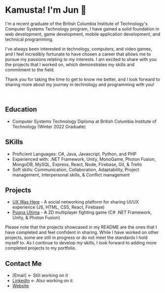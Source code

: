 # Kamusta! I'm Jun 👋

I'm a recent graduate of the British Columbia Institute of Technology's Computer Systems Technology program, I have gained a solid foundation in web development, game development, mobile application development, and technical programming.

I've always been interested in technology, computers, and video games, and I feel incredibly fortunate to have chosen a career that allows me to pursue my passions relating to my interests. I am excited to share with you the projects that I worked on, which demonstrates my skills and commitment to the field.

Thank you for taking the time to get to know me better, and I look forward to sharing more about my journey in technology and programming with you!

<br />

## Education
- Computer Systems Technology Diploma at British Columbia Institute of Technology (Winter 2022 Graduate)

## SKills
- Proficient Languages: C#, Java, Javascript, Python, and PHP
- Experienced with: .NET Framework, Unity, MonoGame, Photon Fusion, MongoDB, MySQL, Express, React, Node, Firebase, Git, & Trello
- Soft skills: Communication, Collaboration, Adaptability, Project management, Interpersonal skills, & Conflict management

## Projects
- [UX Was Here](https://www.uxwashere.com/) - A social networking platform for sharing UI/UX experience (JS, HTML, CSS, React, Firebase)
- [Pugna Ultima](https://github.com/Lukauigi/COMP_4956_PROJECT_PUGNA_ULTIMA) - A 2D multiplayer fighting game (C# .NET Framework, Unity, & Photon Fusion)

Please note that the projects showcased in my README are the ones that I have completed and feel confident in sharing. While I have worked on other projects, some are still in progress or do not meet the standards I hold myself to. As I continue to develop my skills, I look forward to adding more completed projects to my portfolio.

## Contact Me
- [Email] <- Still working on it
- [LinkedIn](https://www.linkedin.com/in/jun-earl-solomon/) <- Also working on it
- [Website](https://perso-webo.web.app/)
